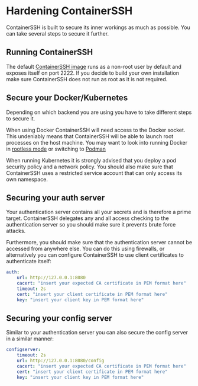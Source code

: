 <h1>Hardening ContainerSSH</h1>

ContainerSSH is built to secure its inner workings as much as possible. You can take several steps to secure it further.

## Running ContainerSSH

The default [ContainerSSH image](https://hub.docker.com/r/janoszen/containerssh) runs as a non-root user by default
and exposes itself on port 2222. If you decide to build your own installation make sure ContainerSSH does not run
as root as it is not required.

## Secure your Docker/Kubernetes

Depending on which backend you are using you have to take different steps to secure it.

When using Docker ContainerSSH will need access to the Docker socket. This undeniably means that ContainerSSH will
be able to launch root processes on the host machine. You may want to look into running Docker in
[rootless mode](https://docs.docker.com/engine/security/rootless/) or switching to [Podman](https://podman.io/)

When running Kubernetes it is strongly advised that you deploy a pod security policy and a network policy. You should
also make sure that ContainerSSH uses a restricted service account that can only access its own namespace.

## Securing your auth server

Your authentication server contains all your secrets and is therefore a prime target. ContainerSSH delegates any and
all access checking to the authentication server so you should make sure it prevents brute force attacks.

Furthermore, you should make sure that the authentication server cannot be accessed from anywhere else. You can do this
using firewalls, or alternatively you can configure ContainerSSH to use client certificates to authenticate itself:

```yaml
auth:
    url: http://127.0.0.1:8080
    cacert: "insert your expected CA certificate in PEM format here"
    timeout: 2s
    cert: "insert your client certificate in PEM format here"
    key: "insert your client key in PEM format here"
```

## Securing your config server

Similar to your authentication server you can also secure the config server in a similar manner:

```yaml
configserver:
    timeout: 2s
    url: http://127.0.0.1:8080/config
    cacert: "insert your expected CA certificate in PEM format here"
    cert: "insert your client certificate in PEM format here"
    key: "insert your client key in PEM format here"
```
